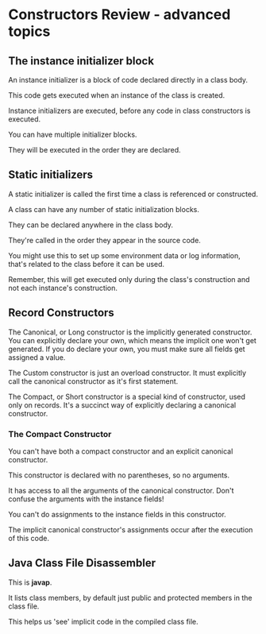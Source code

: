 # Constructors Review - advanced topics

## The instance initializer block

An instance initializer is a block of code declared directly in a class
body.

This code gets executed when an instance of the class is created.

Instance initializers are executed, before any code in class constructors
is executed.

You can have multiple initializer blocks.

They will be executed in the order they are declared.

## Static initializers

A static initializer is called the first time a class is referenced
or constructed.

A class can have any number of static initialization blocks.

They can be declared anywhere in the class body.

They're called in the order they appear in the source code.

You might use this to set up some environment data or log information,
that's related to the class before it can be used.

Remember, this will get executed only during the class's construction
and not each instance's construction.

## Record Constructors

The Canonical, or Long constructor is the implicitly generated constructor.
You can explicitly declare your own, which means the implicit one won't
get generated. If you do declare your own, you must make sure all fields
get assigned a value.

The Custom constructor is just an overload constructor. It must explicitly
call the canonical constructor as it's first statement.

The Compact, or Short constructor is a special kind of constructor, used
only on records. It's a succinct way of explicitly declaring a canonical
constructor.

### The Compact Constructor

You can't have both a compact constructor and an explicit canonical
constructor.

This constructor is declared with no parentheses, so no arguments.

It has access to all the arguments of the canonical constructor. Don't
confuse the arguments with the instance fields!

You can't do assignments to the instance fields in this constructor.

The implicit canonical constructor's assignments occur after the execution
of this code.

## Java Class File Disassembler

This is **javap**.

It lists class members, by default just public and protected members in
the class file.

This helps us 'see' implicit code in the compiled class file.